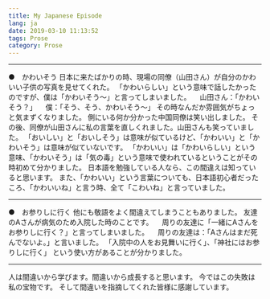 ```yaml
---
title: My Japanese Episode
lang: ja
date: 2019-03-10 11:13:52
tags: Prose
category: Prose
---
```


----------------------------------------  

●　かわいそう
日本に来たばかりの時、現場の同僚（山田さん）が自分のかわいい子供の写真を見せてくれた。
「かわいらしい」という意味で話したかったのですが、僕は「かわいそう〜」と言ってしまいました。
　山田さん：「かわいそう？」
　僕：「そう、そう、かわいそう〜」
その時なんだか雰囲気がちょっと気まずくなりました。
側にいる何か分かった中国同僚は笑い出しました。
その後、同僚が山田さんに私の言葉を直しくれました。山田さんも笑っていました。
「おいしい」と「おいしそう」は意味が似ているけど、「かわいい」と「かわいそう」は意味が似ていないです。
「かわいい」は「かわいらしい」という意味、「かわいそう」は「気の毒」という意味で使われているということがその時初めて分かりました。
日本語を勉強している人なら、この間違えは知っていると思います。
また、「かわいい」という言葉についても、日本語初心者だったころ、「かわいいね」と言う時、全て「こわいね」と言っていました。

----------------------------------------  

●　お参りしに行く
他にも敬語をよく間違えてしまうこともありました。
友達のAさんが病気のため入院した時のことです。
　周りの友達に「一緒にAさんをお参りしに行く？」と言ってしまいました。
　周りの友達は：「Aさんはまだ死んでないよ。」と言いました。
「入院中の人をお見舞いに行く」、「神社にはお参りしに行く」 という使い方があることが分かりました。

----------------------------------------  

人は間違いから学びます。間違いから成長すると思います。
今ではこの失敗は私の宝物です。
そして間違いを指摘してくれた皆様に感謝しています。